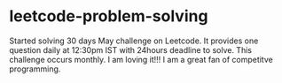 # leetcode-problem-solving
Started solving 30 days May challenge on Leetcode. It provides one question daily at 12:30pm IST with 24hours deadline to solve. This challenge occurs monthly. I am loving it!!! I am a great fan of competitve programming.
